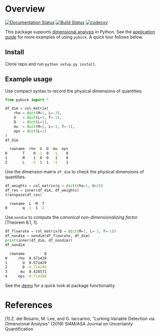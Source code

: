 # Overview

[![Documentation Status](https://readthedocs.org/projects/pybuck/badge/?version=latest)](https://pybuck.readthedocs.io/en/latest/?badge=latest) [![Build Status](https://travis-ci.org/zdelrosario/pybuck.png?branch=master)](https://travis-ci.org/zdelrosario/pybuck) [![codecov](https://codecov.io/gh/zdelrosario/pybuck/branch/master/graph/badge.svg)](https://codecov.io/gh/zdelrosario/pybuck)

This package supports [dimensional
analysis](https://en.wikipedia.org/wiki/Dimensional_analysis) in Python. See the [application guide](https://pybuck.readthedocs.io/en/latest/usage/application.html) for more examples of using `pybuck`. A quick tour follows below.

## Install

Clone repo and run `python setup.py install`.

## Example usage

Use compact syntax to record the physical dimensions of quantities.

```python
from pybuck import *

df_dim = col_matrix(
    rho = dict(M=1, L=-3),
    U   = dict(L=1, T=-1),
    D   = dict(L=1),
    mu  = dict(M=1, L=-1, T=-1),
    eps = dict(L=1)
)
df_dim
```

```bash
  rowname  rho  U  D  mu  eps
0       T    0 -1  0  -1    0
1       M    1  0  0   1    0
2       L   -3  1  1  -1    1
```

Use the dimension matrix `df_dim` to check the physical dimensions of quantities.

```python
df_weights = col_matrix(q = dict(rho=1, U=2))
df_res = inner(df_dim, df_weights)
transpose(df_res)
```

```bash
  rowname  L  M  T
0       q -1  1 -2
```

Use `nondim` to compute the *canonical non-dimensionalizing factor* [Theorem 8.1, 1].

```python
df_flowrate = col_matrix(Q = dict(M=1, L=-3, T=-1))
df_nondim = nondim(df_flowrate, df_dim)
print(inner(df_dim, df_nondim))
df_nondim
```

```bash
  rowname         Q
0     rho  0.571429
1       U  0.571429
2       D -0.714286
3      mu  0.428571
4     eps -0.714286
```

See the
[demo](https://github.com/zdelrosario/pybuck/blob/master/examples/quick_demo.ipynb)
for a quick look at package functionality.

# References

[1] Z. del Rosario, M. Lee, and G. Iaccarino, "Lurking Variable Detection via Dimensional Analysis" (2019) SIAM/ASA Journal on Uncertainty Quantification
